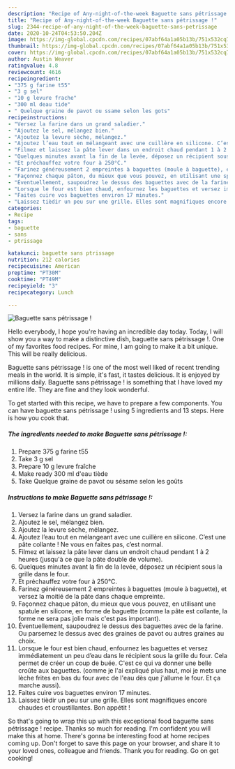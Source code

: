 ```yaml
---
description: "Recipe of Any-night-of-the-week Baguette sans pétrissage !"
title: "Recipe of Any-night-of-the-week Baguette sans pétrissage !"
slug: 2344-recipe-of-any-night-of-the-week-baguette-sans-petrissage
date: 2020-10-24T04:53:50.204Z
image: https://img-global.cpcdn.com/recipes/07abf64a1a05b13b/751x532cq70/baguette-sans-petrissage-photo-principale-de-la-recette.jpg
thumbnail: https://img-global.cpcdn.com/recipes/07abf64a1a05b13b/751x532cq70/baguette-sans-petrissage-photo-principale-de-la-recette.jpg
cover: https://img-global.cpcdn.com/recipes/07abf64a1a05b13b/751x532cq70/baguette-sans-petrissage-photo-principale-de-la-recette.jpg
author: Austin Weaver
ratingvalue: 4.8
reviewcount: 4616
recipeingredient:
- "375 g farine t55"
- "3 g sel"
- "10 g levure frache"
- "300 ml deau tide"
- " Quelque graine de pavot ou ssame selon les gots"
recipeinstructions:
- "Versez la farine dans un grand saladier."
- "Ajoutez le sel, mélangez bien."
- "Ajoutez la levure sèche, mélangez."
- "Ajoutez l’eau tout en mélangeant avec une cuillère en silicone. C’est une pâte collante ! Ne vous en faites pas, c’est normal."
- "Filmez et laissez la pâte lever dans un endroit chaud pendant 1 à 2 heures (jusqu&#39;à ce que la pâte double de volume)."
- "Quelques minutes avant la fin de la levée, déposez un récipient sous la grille dans le four."
- "Et préchauffez votre four à 250°C."
- "Farinez généreusement 2 empreintes à baguettes (moule à baguette), et versez la moitié de la pâte dans chaque empreinte."
- "Façonnez chaque pâton, du mieux que vous pouvez, en utilisant une spatule en silicone, en forme de baguette (comme la pâte est collante, la forme ne sera pas jolie mais c&#39;est pas important)."
- "Éventuellement, saupoudrez le dessus des baguettes avec de la farine. Ou parsemez le dessus avec des graines de pavot ou autres graines au choix."
- "Lorsque le four est bien chaud, enfournez les baguettes et versez immédiatement un peu d’eau dans le récipient sous la grille du four. Cela permet de créer un coup de buée. C&#39;est ce qui va donner une belle croûte aux baguettes. (comme je l&#39;ai expliqué plus haut, moi je mets une lèche frites en bas du four avec de l&#39;eau dès que j&#39;allume le four. Et ça marche aussi)."
- "Faites cuire vos baguettes environ 17 minutes."
- "Laissez tièdir un peu sur une grille. Elles sont magnifiques encore chaudes et croustillantes. Bon appétit !"
categories:
- Recipe
tags:
- baguette
- sans
- ptrissage

katakunci: baguette sans ptrissage 
nutrition: 212 calories
recipecuisine: American
preptime: "PT30M"
cooktime: "PT49M"
recipeyield: "3"
recipecategory: Lunch

---
```



![Baguette sans pétrissage !](https://img-global.cpcdn.com/recipes/07abf64a1a05b13b/751x532cq70/baguette-sans-petrissage-photo-principale-de-la-recette.jpg)

Hello everybody, I hope you're having an incredible day today. Today, I will show you a way to make a distinctive dish, baguette sans pétrissage !. One of my favorites food recipes. For mine, I am going to make it a bit unique. This will be really delicious.

Baguette sans pétrissage ! is one of the most well liked of recent trending meals in the world. It is simple, it's fast, it tastes delicious. It is enjoyed by millions daily. Baguette sans pétrissage ! is something that I have loved my entire life. They are fine and they look wonderful.




To get started with this recipe, we have to prepare a few components. You can have baguette sans pétrissage ! using 5 ingredients and 13 steps. Here is how you cook that.

<!--inarticleads1-->

##### The ingredients needed to make Baguette sans pétrissage !:

1. Prepare 375 g farine t55
1. Take 3 g sel
1. Prepare 10 g levure fraîche
1. Make ready 300 ml d&#39;eau tiède
1. Take  Quelque graine de pavot ou sésame selon les goûts




<!--inarticleads2-->

##### Instructions to make Baguette sans pétrissage !:

1. Versez la farine dans un grand saladier.
1. Ajoutez le sel, mélangez bien.
1. Ajoutez la levure sèche, mélangez.
1. Ajoutez l’eau tout en mélangeant avec une cuillère en silicone. C’est une pâte collante ! Ne vous en faites pas, c’est normal.
1. Filmez et laissez la pâte lever dans un endroit chaud pendant 1 à 2 heures (jusqu&#39;à ce que la pâte double de volume).
1. Quelques minutes avant la fin de la levée, déposez un récipient sous la grille dans le four.
1. Et préchauffez votre four à 250°C.
1. Farinez généreusement 2 empreintes à baguettes (moule à baguette), et versez la moitié de la pâte dans chaque empreinte.
1. Façonnez chaque pâton, du mieux que vous pouvez, en utilisant une spatule en silicone, en forme de baguette (comme la pâte est collante, la forme ne sera pas jolie mais c&#39;est pas important).
1. Éventuellement, saupoudrez le dessus des baguettes avec de la farine. Ou parsemez le dessus avec des graines de pavot ou autres graines au choix.
1. Lorsque le four est bien chaud, enfournez les baguettes et versez immédiatement un peu d’eau dans le récipient sous la grille du four. Cela permet de créer un coup de buée. C&#39;est ce qui va donner une belle croûte aux baguettes. (comme je l&#39;ai expliqué plus haut, moi je mets une lèche frites en bas du four avec de l&#39;eau dès que j&#39;allume le four. Et ça marche aussi).
1. Faites cuire vos baguettes environ 17 minutes.
1. Laissez tièdir un peu sur une grille. Elles sont magnifiques encore chaudes et croustillantes. Bon appétit !




So that's going to wrap this up with this exceptional food baguette sans pétrissage ! recipe. Thanks so much for reading. I'm confident you will make this at home. There's gonna be interesting food at home recipes coming up. Don't forget to save this page on your browser, and share it to your loved ones, colleague and friends. Thank you for reading. Go on get cooking!

